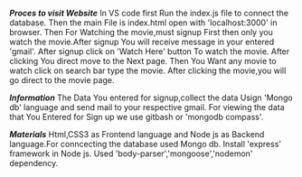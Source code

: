 ***Proces to visit Website***
In VS code first Run the index.js file to connect the database.
Then the main File is index.html open with 'localhost:3000' in browser.
Then For Watching the movie,must signup First then only you watch the movie.After signup You will receive message in your entered 'gmail'.
After signup click on 'Watch Here' button To watch the movie.
After clicking You direct move to the Next page.
Then You Want any movie to watch click on search bar type the movie.
After clicking the movie,you will go direct to the movie page.

***Information***
The Data You entered for signup,collect the data Usign 'Mongo db' language and send mail to your respective gmail.
For viewing the data that You Entered for Sign up we use gitbash or 'mongodb compass'.

***Materials***
 Html,CSS3 as Frontend language and Node js as Backend language.For conncecting the database  used Mongo db.
 Install 'express' framework in Node js.
Used 'body-parser','mongoose','nodemon' dependency.
